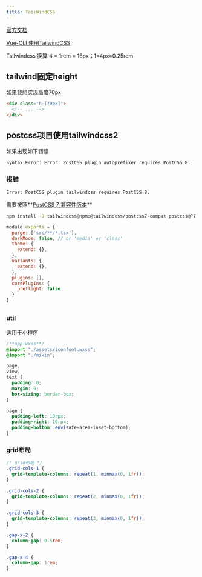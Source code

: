 ```yaml
---
title: TailWindCSS
---
```




[官方文档](https://www.tailwindcss.cn/docs)

[Vue-CLI 使用TailwindCSS](https://tailwindchina.com/guides/installing-tailwindcss-with-vue-cli.html#%E5%9C%A8-vue-%E9%A1%B9%E7%9B%AE%E4%B8%AD%E5%AE%89%E8%A3%85-tailwindcss)



Tailwindcss 换算 4 = 1rem = 16px；1=4px=0.25rem

## tailwind固定height

如果我想实现高度70px

```html
<div class="h-[70px]">
  <!-- ... -->
</div>
```



## postcss项目使用tailwindcss2

如果出现如下错误

```sh
Syntax Error: Error: PostCSS plugin autoprefixer requires PostCSS 8.
```

### 报错

```sh
Error: PostCSS plugin tailwindcss requires PostCSS 8.
```

需要按照**[PostCSS 7 兼容性版本](https://www.tailwindcss.cn/docs/installation#post-css-7)**

```sh
npm install -D tailwindcss@npm:@tailwindcss/postcss7-compat postcss@^7 autoprefixer@^9
```

```js
module.exports = {
  purge: ['src/**/*.tsx'],
  darkMode: false, // or 'media' or 'class'
  theme: {
    extend: {},
  },
  variants: {
    extend: {},
  },
  plugins: [],
  corePlugins: {
    preflight: false
  }
}
```





## 



### util

适用于小程序

```css
/**app.wxss**/
@import "./assets/iconfont.wxss";
@import "./mixin";

page,
view,
text {
  padding: 0;
  margin: 0;
  box-sizing: border-box;
}

page {
  padding-left: 10rpx;
  padding-right: 10rpx;
  padding-bottom: env(safe-area-inset-bottom);
}
```



### grid布局

```css
/* grid布局 */
.grid-cols-1 {
  grid-template-columns: repeat(1, minmax(0, 1fr));
}

.grid-cols-2 {
  grid-template-columns: repeat(2, minmax(0, 1fr));
}

.grid-cols-3 {
  grid-template-columns: repeat(3, minmax(0, 1fr));
}

.gap-x-2 {
  column-gap: 0.5rem;
}

.gap-x-4 {
  column-gap: 1rem;
}
```

